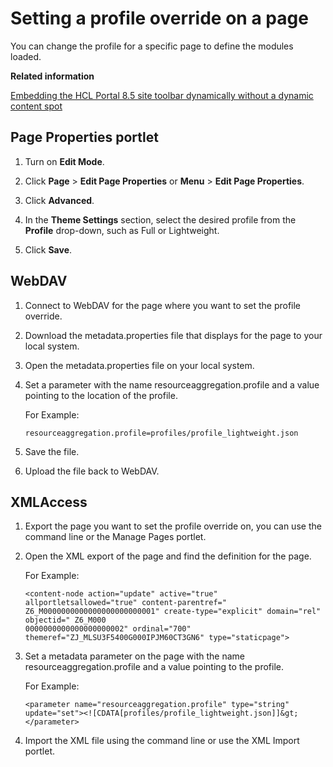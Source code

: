 # Setting a profile override on a page

You can change the profile for a specific page to define the modules loaded.

**Related information**  


[Embedding the HCL Portal 8.5 site toolbar dynamically without a dynamic content spot](../dev-theme/themeopt_cust_toolbar_dynamic_embedding.md)

## Page Properties portlet

1.  Turn on **Edit Mode**.

2.  Click **Page** \> **Edit Page Properties** or **Menu** \> **Edit Page Properties**.

3.  Click **Advanced**.

4.  In the **Theme Settings** section, select the desired profile from the **Profile** drop-down, such as Full or Lightweight.

5.  Click **Save**.


## WebDAV

1.  Connect to WebDAV for the page where you want to set the profile override.

2.  Download the metadata.properties file that displays for the page to your local system.

3.  Open the metadata.properties file on your local system.

4.  Set a parameter with the name resourceaggregation.profile and a value pointing to the location of the profile.

    For Example:

    ```
    resourceaggregation.profile=profiles/profile_lightweight.json
    ```

5.  Save the file.

6.  Upload the file back to WebDAV.


## XMLAccess

1.  Export the page you want to set the profile override on, you can use the command line or the Manage Pages portlet.

2.  Open the XML export of the page and find the definition for the page.

    For Example:

    ```
    <content-node action="update" active="true" allportletsallowed="true" content-parentref=" 
    Z6_M0000000000000000000000001" create-type="explicit" domain="rel" objectid=" Z6_M000
    0000000000000000000002" ordinal="700" themeref="ZJ_MLSU3F5400G000IPJM60CT3GN6" type="staticpage">
    ```

3.  Set a metadata parameter on the page with the name resourceaggregation.profile and a value pointing to the profile.

    For Example:

    ```
    <parameter name="resourceaggregation.profile" type="string" update="set"><![CDATA[profiles/profile_lightweight.json]]&gt;</parameter>
    ```

4.  Import the XML file using the command line or use the XML Import portlet.



